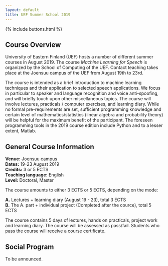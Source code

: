```yaml
---
layout: default
title: UEF Summer School 2019
---
```


{% include buttons.html %}

<!--**Feedback form:** [https://docs.google.com/forms/d/e/1FAIpQLSfJb1WL-Rcv17VEJPCW8U0gYI_VMf8nkEb-0phh_PQHH5l1ig/viewform](https://docs.google.com/forms/d/e/1FAIpQLSfJb1WL-Rcv17VEJPCW8U0gYI_VMf8nkEb-0phh_PQHH5l1ig/viewform)-->

## Course Overview
University of Eastern Finland (UEF) hosts a number of different summer
courses in August 2019. The course *Machine Learning for Speech* is organized by the School
of Computing of the UEF. Contact teaching takes place at the Joensuu campus of the UEF from August 19th to 23rd.

<!--The first day includes course introduction, introduction to machine
learning, linear mixed models and basics of deep learning for modeling
sequential data. The next two days focus on audio topics (speaker &
speech recognition, speaker diarization, speech enhancement, audio
steganography), while the last two lecture days focus on reinforcement
learning and autonomous software and physical agents (robots).-->

The course is intended as a brief introduction to machine learning techniques and their application to selected speech applications. We focus in particular to speaker and language recognition and voice anti-spoofing, and will briefly touch upon other miscellaneous topics. The course will involve lectures, practicals / computer exercises, and learning diary. While no formal pre-requirements are set, sufficient programming knowledge and certain level of mathematics/statistics (linear algebra and probability theory) will be helpful for the maximum benefit of the participant. The foreseen programming tools in the 2019 course edition include Python and to a lesser extent, Matlab.


## General Course Information

**Venue:** Joensuu campus <br />
**Dates:** 19-23 August 2019 <br />
**Credits:** 3 or 5 ECTS <br />
**Teaching language:** English <br />
**Level:** Doctoral, Master <br />
<!--**Study materials:** [https://moodle.uef.fi/course/view.php?id=17032](https://moodle.uef.fi/course/view.php?id=17032)  <br />
**Program codes:** [https://github.com/trungnt13/uef-summerschool2018](https://github.com/trungnt13/uef-summerschool2018)  <br />-->

The course amounts to either 3 ECTS or 5 ECTS, depending on the mode: <br />

**A.** Lectures + learning diary (August 19 - 23), total 3 ECTS <br />
**B.** The A. part + individual project (Completed after the cource), total 5 ECTS <br />

The course contains 5 days of lectures, hands on practicals, project
work and learning diary. The course will be assessed as
pass/fail. Students who pass the course will receive a course
certificate.

## Social Program

To be announced.

<!--The course involves social programme organized by the UEF. The activities will mostly be included in your course fee, but
some of them may have a small participation fee. For more details, see 
[http://www.uef.fi/en/web/summerschool/social-programme-in-joensuu](http://www.uef.fi/en/web/summerschool/social-programme-in-joensuu).--> 





